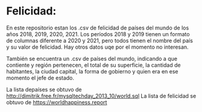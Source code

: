# Felicidad:
En este repositorio estan los .csv de felicidad de países del mundo de los años 2018, 2019, 2020, 2021. Los períodos 2018 y 2019 tienen un formato de columnas diferente a 2020 y 2021, pero todos tienen el nombre del país y su valor de felicidad. Hay otros datos uqe por el momento no interesan.

También se encuentra un .csv de países del mundo, indicando a que contiente y región pertenecen, el total de su superficie, la cantidad de habitantes, la ciudad capital, la forma de gobierno y quien era en ese momento el jefe de estado.

La lista depaíses se obtuvo de http://dimitrik.free.fr/mysqltechday_2013_10/world.sql
La lista de felicidad se obtuvo de https://worldhappiness.report
